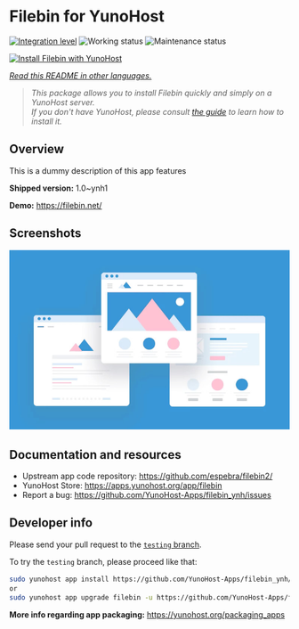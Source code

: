 <!--
N.B.: This README was automatically generated by <https://github.com/YunoHost/apps/tree/master/tools/readme_generator>
It shall NOT be edited by hand.
-->

# Filebin for YunoHost

[![Integration level](https://dash.yunohost.org/integration/filebin.svg)](https://ci-apps.yunohost.org/ci/apps/filebin/) ![Working status](https://ci-apps.yunohost.org/ci/badges/filebin.status.svg) ![Maintenance status](https://ci-apps.yunohost.org/ci/badges/filebin.maintain.svg)

[![Install Filebin with YunoHost](https://install-app.yunohost.org/install-with-yunohost.svg)](https://install-app.yunohost.org/?app=filebin)

*[Read this README in other languages.](./ALL_README.md)*

> *This package allows you to install Filebin quickly and simply on a YunoHost server.*  
> *If you don't have YunoHost, please consult [the guide](https://yunohost.org/install) to learn how to install it.*

## Overview

This is a dummy description of this app features


**Shipped version:** 1.0~ynh1

**Demo:** <https://filebin.net/>

## Screenshots

![Screenshot of Filebin](./doc/screenshots/example.jpg)

## Documentation and resources

- Upstream app code repository: <https://github.com/espebra/filebin2/>
- YunoHost Store: <https://apps.yunohost.org/app/filebin>
- Report a bug: <https://github.com/YunoHost-Apps/filebin_ynh/issues>

## Developer info

Please send your pull request to the [`testing` branch](https://github.com/YunoHost-Apps/filebin_ynh/tree/testing).

To try the `testing` branch, please proceed like that:

```bash
sudo yunohost app install https://github.com/YunoHost-Apps/filebin_ynh/tree/testing --debug
or
sudo yunohost app upgrade filebin -u https://github.com/YunoHost-Apps/filebin_ynh/tree/testing --debug
```

**More info regarding app packaging:** <https://yunohost.org/packaging_apps>
